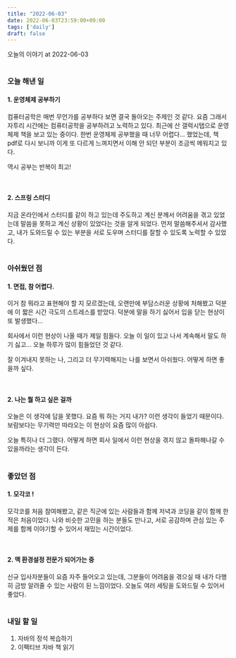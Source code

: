 ```yaml
---
title: "2022-06-03"
date: 2022-06-03T23:59:00+09:00
tags: ['daily']
draft: false
---
```

오늘의 이야기 at 2022-06-03
<!--more--> 

#
### 오늘 해낸 일
#### 1. 운영체제 공부하기
컴퓨터공학은 매번 무언가를 공부하다 보면 결국 돌아오는 주제인 것 같다. 
요즘 그래서 자투리 시간에는 컴퓨터공학을 공부하려고 노력하고 있다. 
최근에 산 갤럭시탭으로 운영체제 책을 보고 있는 중이다. 
한번 운영체제 공부했을 때 너무 어렵다... 했었는데, 책 pdf로 다시 보니까 이게 또 다르게 느껴지면서 이해 안 되던 부분이 조금씩 메워지고 있다. 

역시 공부는 반복이 최고!

<br/>

#### 2. 스프링 스터디
지금 온라인에서 스터디를 같이 하고 있는데 주도하고 계신 분께서 어려움을 겪고 있었는데 말씀을 못하고 계신 상황이 있었다는 것을 알게 되었다. 
먼저 말씀해주셔서 감사했고, 내가 도와드릴 수 있는 부분을 서로 도우며 스터디를 잘할 수 있도록 노력할 수 있었다.


#
### 아쉬웠던 점
#### 1. 면접, 참 어렵다.
이거 참 뭐라고 표현해야 할 지 모르겠는데, 오랜만에 부담스러운 상황에 처해봤고 덕분에 이 짧은 시간 극도의 스트레스를 받았다. 
덕분에 말을 하기 싫어서 입을 닫는 현상이 또 발생했다... 

회사에서 이런 현상이 나올 때가 제일 힘들다. 
오늘 이 일이 있고 나서 계속해서 말도 하기 싫고... 
오늘 하루가 많이 힘들었던 것 같다.

잘 이겨내지 못하는 나, 그리고 더 무기력해지는 나를 보면서 아쉬웠다. 
어떻게 하면 좋을까 싶다.

<br/>

#### 2. 나는 뭘 하고 싶은 걸까
오늘은 이 생각에 답을 못했다. 
요즘 뭐 하는 거지 내가? 이런 생각이 들었기 때문이다. 
보람보다는 무기력만 따라오는 이 현상이 요즘 많이 아쉽다. 

오늘 특히나 더 그랬다. 
어떻게 하면 회사 일에서 이런 현상을 겪지 않고 돌파해나갈 수 있을까라는 생각이 든다.


#
### 좋았던 점
#### 1. 모각코 !
모각코를 처음 참여해봤고, 같은 직군에 있는 사람들과 함께 저녁과 코딩을 같이 함께 한 적은 처음이었다. 
나와 비슷한 고민을 하는 분들도 만나고, 서로 공감하며 관심 있는 주제를 함께 이야기할 수 있어서 재밌는 시간이었다.

<br/>

#### 2. 맥 환경설정 전문가 되어가는 중
신규 입사자분들이 요즘 자주 들어오고 있는데, 그분들이 어려움을 겪으실 때 내가 다행히 금방 알려줄 수 있는 사람이 된 느낌이었다. 
오늘도 여러 세팅을 도와드릴 수 있어서 좋았다.


#
### 내일 할 일
1. 자바의 정석 복습하기
2. 이펙티브 자바 책 읽기